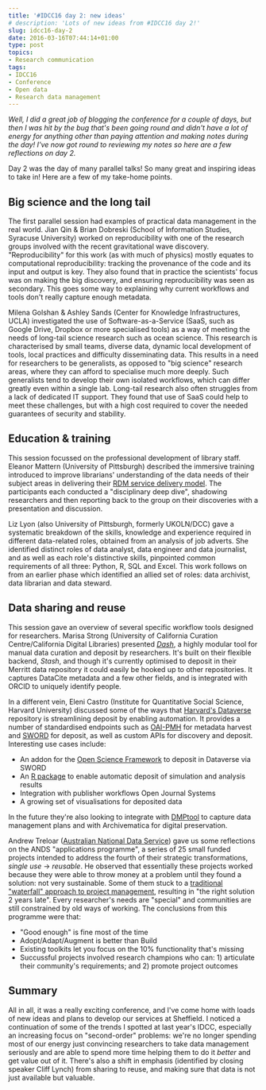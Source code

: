 ```yaml
---
title: '#IDCC16 day 2: new ideas'
# description: 'Lots of new ideas from #IDCC16 day 2!'
slug: idcc16-day-2
date: 2016-03-16T07:44:14+01:00
type: post
topics:
- Research communication
tags:
- IDCC16
- Conference
- Open data
- Research data management
---
```


*Well, I did a great job of blogging the conference for a couple of days, but then I was hit by the bug that's been going round and didn't have a lot of energy for anything other than paying attention and making notes during the day!  I've now got round to reviewing my notes so here are a few reflections on day 2.*

Day 2 was the day of many parallel talks!  So many great and inspiring ideas to take in!  Here are a few of my take-home points.

## Big science and the long tail ##

The first parallel session had examples of practical data management in the real world.  Jian Qin & Brian Dobreski (School of Information Studies, Syracuse University) worked on reproducibility with one of the research groups involved with the recent gravitational wave discovery.  "Reproducibility" for this work (as with much of physics) mostly equates to computational reproducibility: tracking the provenance of the code and its input and output is key.  They also found that in practice the scientists' focus was on making the big discovery, and ensuring reproducibility was seen as secondary.  This goes some way to explaining why current workflows and tools don't really capture enough metadata.

Milena Golshan & Ashley Sands (Center for Knowledge Infrastructures, UCLA) investigated the use of Software-as-a-Service (SaaS, such as Google Drive, Dropbox or more specialised tools) as a way of meeting the needs of long-tail science research such as ocean science.  This research is characterised by small teams, diverse data, dynamic local development of tools, local practices and difficulty disseminating data.  This results in a need for researchers to be generalists, as opposed to "big science" research areas, where they can afford to specialise much more deeply.  Such generalists tend to develop their own isolated workflows, which can differ greatly even within a single lab.  Long-tail research also often struggles from a lack of dedicated IT support.  They found that use of SaaS could help to meet these challenges, but with a high cost required to cover the needed guarantees of security and stability.

## Education & training ##

This session focussed on the professional development of library staff.  Eleanor Mattern (University of Pittsburgh) described the immersive training introduced to improve librarians' understanding of the data needs of their subject areas in delivering their [RDM service delivery model][UPitt model].  The participants each conducted a "disciplinary deep dive", shadowing researchers and then reporting back to the group on their discoveries with a presentation and discussion.

Liz Lyon (also University of Pittsburgh, formerly UKOLN/DCC) gave a systematic breakdown of the skills, knowledge and experience required in different data-related roles, obtained from an analysis of job adverts.  She identified distinct roles of data analyst, data engineer and data journalist, and as well as each role's distinctive skills, pinpointed common requirements of all three: Python, R, SQL and Excel.  This work follows on from an earlier phase which identified an allied set of roles: data archivist, data librarian and data steward.

[UPitt model]: http://d-scholarship.pitt.edu/26738/

## Data sharing and reuse ##

This session gave an overview of several specific workflow tools designed for researchers. Marisa Strong (University of California Curation Centre/California Digital Libraries) presented *[Dash](https://dash.cdlib.org/)*, a highly modular tool for manual data curation and deposit by researchers. It's built on their flexible backend, *Stash*, and though it's currently optimised to deposit in their Merritt data repository it could easily be hooked up to other repositories. It captures DataCite metadata and a few other fields, and is integrated with ORCID to uniquely identify people.

In a different vein, Eleni Castro (Institute for Quantitative Social Science, Harvard University) discussed some of the ways that [Harvard's Dataverse](http://dataverse.org/) repository is streamlining deposit by enabling automation. It provides a number of standardised endpoints such as [OAI-PMH](https://www.openarchives.org/pmh/) for metadata harvest and [SWORD](http://swordapp.org/) for deposit, as well as custom APIs for discovery and deposit. Interesting use cases include:

- An addon for the [Open Science Framework](https://osf.io/) to deposit in Dataverse via SWORD
- An [R package](https://cran.r-project.org/web/packages/dvn/README.html) to enable automatic deposit of simulation and analysis results
- Integration with publisher workflows Open Journal Systems
- A growing set of visualisations for deposited data

In the future they're also looking to integrate with [DMPtool](https://dmptool.org/) to capture data management plans and with Archivematica for digital preservation.

Andrew Treloar ([Australian National Data Service](http://ands.org.au/)) gave us some reflections on the ANDS "applications programme", a series of 25 small funded projects intended to address the fourth of their strategic transformations, *single use* → *reusable*. He observed that essentially these projects worked because they were able to throw money at a problem until they found a solution: not very sustainable. Some of them stuck to a [traditional "waterfall" approach to project management](https://en.m.wikipedia.org/wiki/Waterfall_model), resulting in "the right solution 2 years late". Every researcher's needs are "special" and communities are still constrained by old ways of working. The conclusions from this programme were that:

- "Good enough" is fine most of the time
- Adopt/Adapt/Augment is better than Build
- Existing toolkits let you focus on the 10% functionality that's missing
- Succussful projects involved research champions who can: 1) articulate their community's requirements; and 2) promote project outcomes

## Summary ##

All in all, it was a really exciting conference, and I've come home with loads of new ideas and plans to develop our services at Sheffield. I noticed a continuation of some of the trends I spotted at last year's IDCC, especially an increasing focus on "second-order" problems: we're no longer spending most of our energy just convincing researchers to take data management seriously and are able to spend more time helping them to do it *better* and get value out of it. There's also a shift in emphasis (identified by closing speaker Cliff Lynch) from sharing to reuse, and making sure that data is not just available but valuable.
